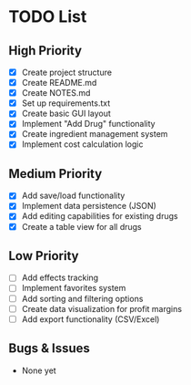 # TODO List

## High Priority
- [x] Create project structure
- [x] Create README.md
- [x] Create NOTES.md
- [x] Set up requirements.txt
- [x] Create basic GUI layout
- [x] Implement "Add Drug" functionality
- [x] Create ingredient management system
- [x] Implement cost calculation logic

## Medium Priority
- [x] Add save/load functionality
- [x] Implement data persistence (JSON)
- [x] Add editing capabilities for existing drugs
- [x] Create a table view for all drugs

## Low Priority
- [ ] Add effects tracking
- [ ] Implement favorites system
- [ ] Add sorting and filtering options
- [ ] Create data visualization for profit margins
- [ ] Add export functionality (CSV/Excel)

## Bugs & Issues
- None yet
